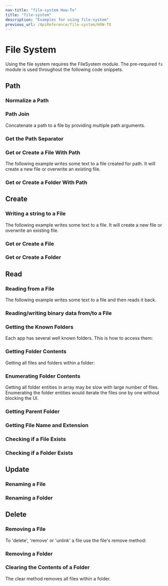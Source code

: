 ```yaml
---
nav-title: "file-system How-To"
title: "file-system"
description: "Examples for using file-system"
previous_url: /ApiReference/file-system/HOW-TO
---
```

# File System
Using the file system requires the FileSystem module.
<snippet id='file-system-require'/>
The pre-required `fs` module is used throughout the following code snippets.
## Path
### Normalize a Path
<snippet id='file-system-normalize'/>

### Path Join
Concatenate a path to a file by providing multiple path arguments.
<snippet id='file-system-multiple-args'/>

### Get the Path Separator
<snippet id='file-system-separator'/>

### Get or Create a File With Path
The following example writes some text to a file created for path.
It will create a new file or overwrite an existing file.
<snippet id='file-system-create'/>

### Get or Create a Folder With Path
<snippet id='file-system-create-folder'/>

## Create
### Writing a string to a File
The following example writes some text to a file.
It will create a new file or overwrite an existing file.
<snippet id='file-system-write-string'/>

### Get or Create a File
<snippet id='file-system-create-file'/>

### Get or Create a Folder
<snippet id='file-system-get-folder'/>

## Read
### Reading from a File
The following example writes some text to a file and then reads it back.
<snippet id='file-system-example-text'/>

### Reading/writing binary data from/to a File
<snippet id='file-system-read-binary'/>

### Getting the Known Folders
Each app has several well known folders. This is how to access them:
<snippet id='file-system-known-folders'/>

### Getting Folder Contents
Getting all files and folders within a folder:
<snippet id='file-system-folders-content'/>

### Enumerating Folder Contents
Getting all folder entities in array may be slow with large number of files.
Enumerating the folder entities would iterate the files one by one without blocking the UI.
<snippet id='file-system-enum-content'/>

### Getting Parent Folder
<snippet id='file-system-parent'/>

### Getting File Name and Extension
<snippet id='file-system-extension'/>

### Checking if a File Exists
<snippet id='file-system-fileexists'/>

### Checking if a Folder Exists
<snippet id='file-system-folderexists'/>

## Update
### Renaming a File
<snippet id='file-system-renaming'/>

### Renaming a Folder
<snippet id='file-system-renaming-folder'/>

## Delete
### Removing a File
To 'delete', 'remove' or 'unlink' a file use the file's remove method:
<snippet id='file-system-remove-file'/>

### Removing a Folder
<snippet id='file-system-remove-folder'/>

### Clearing the Contents of a Folder
The clear method removes all files within a folder.
<snippet id='file-system-clear-folder'/>
